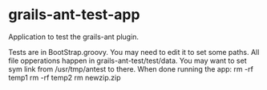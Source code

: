 grails-ant-test-app
===================

Application to test the grails-ant plugin.

Tests are in BootStrap.groovy. You may need to edit it to set some paths. 
All file opperations happen in grails-ant-test/test/data. You may want to set sym link from /usr/tmp/antest to there.
When done running the app:
	rm -rf temp1
	rm -rf temp2
	rm newzip.zip 
